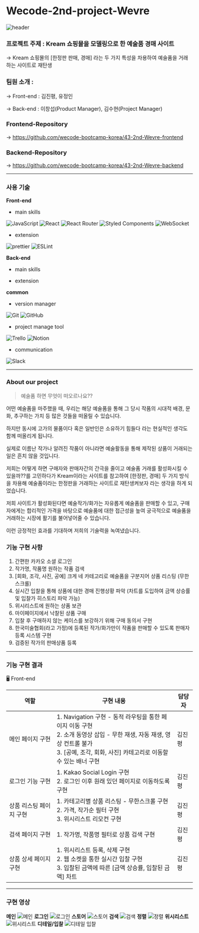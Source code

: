 # Wecode-2nd-project-Wevre

![header](https://capsule-render.vercel.app/api?type=rounded&color=auto&height=300&section=header&text=Team%20Wevre&fontSize=90)

### 프로젝트 주제 : Kream 쇼핑몰을 모델링으로 한 예술품 경매 사이트

-> Kream 쇼핑몰의 [한정판 판매, 경매] 라는 두 가지 특성을 차용하여 예술품을 거래하는 사이트로 재탄생

### 팀원 소개 :

-> Front-end : 김진평, 유정인

-> Back-end : 이창섭(Product Manager), 김수현(Project Manager)

### Frontend-Repository

-> https://github.com/wecode-bootcamp-korea/43-2nd-Wevre-frontend

### Backend-Repository

-> https://github.com/wecode-bootcamp-korea/43-2nd-Wevre-backend

---

### 사용 기술
**Front-end**

- main skills

![JavaScript](https://img.shields.io/badge/javascript-%23323330.svg?style=for-the-badge&logo=javascript&logoColor=%23F7DF1E)
![React](https://img.shields.io/badge/react-%2320232a.svg?style=for-the-badge&logo=react&logoColor=%2361DAFB)
![React Router](https://img.shields.io/badge/React_Router-CA4245?style=for-the-badge&logo=react-router&logoColor=white)
![Styled Components](https://img.shields.io/badge/styled--components-DB7093?style=for-the-badge&logo=styled-components&logoColor=white)
![WebSocket](https://img.shields.io/badge/Websocket-black?style=for-the-badge&logo=socket.io&badgeColor=010101)

- extension

![prettier](https://img.shields.io/badge/-prettier-%23E5E5E5?style=for-the-badge&logo=prettier&logoColor=#F7B93E)
![ESLint](https://img.shields.io/badge/ESLint-4B3263?style=for-the-badge&logo=eslint&logoColor=white)

**Back-end**

- main skills

- extension

**common**

- version manager

![Git](https://img.shields.io/badge/git-%23F05033.svg?style=for-the-badge&logo=git&logoColor=white)
![GitHub](https://img.shields.io/badge/github-%23121011.svg?style=for-the-badge&logo=github&logoColor=white)


- project manage tool

![Trello](https://img.shields.io/badge/Trello-%23026AA7.svg?style=for-the-badge&logo=Trello&logoColor=white)
![Notion](https://img.shields.io/badge/Notion-%23000000.svg?style=for-the-badge&logo=notion&logoColor=white)

- communication

![Slack](https://img.shields.io/badge/Slack-4A154B?style=for-the-badge&logo=slack&logoColor=white)


---

### About our project

> 예술품 하면 무엇이 떠오르나요??

어떤 예술품을 마주했을 때, 우리는 해당 예술품을 통해 그 당시 작품의 시대적 배경, 문화, 추구하는 가치 등 많은 것들을 떠올릴 수 있습니다.

하지만 동시에 고가의 물품이다 혹은 일반인은 소유하기 힘들다 라는 현실적인 생각도 함께 떠올리게 됩니다.

실제로 이름난 작가나 알려진 작품이 아니라면 예술활동을 통해 제작된 상품이 거래되는 일은 흔치 않을 것입니다.

저희는 어떻게 하면 구매자와 판매자간의 간극을 줄이고 예술품 거래를 활성화시킬 수 있을까??를 고민하다가 
Kream이라는 사이트를 참고하여 [한정판, 경매] 두 가지 방식을 차용해 예술품이라는 한정판을 거래하는 사이트로 재탄생켜보자 라는 생각을 하게 되었습니다.

저희 사이트가 활성화된다면 예술작가/화가는 자유롭게 예술품을 판매할 수 있고,
구매자에게는 합리적인 가격을 바탕으로 예술품에 대한 접근성을 높여 궁극적으로 예술품을 거래하는 시장에 활기를 불어넣어줄 수 있습니다.

이런 긍정적인 효과를 기대하며 저희의 기술력을 녹여냈습니다.


### 기능 구현 사항
1. 간편한 카카오 소셜 로그인
2. 작가명, 작품명 원하는 작품 검색
3. [회화, 조각, 사진, 공예] 크게 네 카테고리로 예술품을 구분지어 상품 리스팅 (무한 스크롤)
4. 실시간 입찰을 통해 상품에 대한 경매 진행상황 파악 (차트를 도입하여 금액 상승률 및 입찰가 히스토리 파악 가능)
5. 위시리스트에 원하는 상품 보관
6. 마이페이지에서 낙찰된 상품 구매
7. 입찰 후 구매하지 않는 케이스를 보강하기 위해 구매 동의서 구현
8. 한국미술협회(라고 가정)에 등록된 작가/화가만이 작품을 판매할 수 있도록 판매자 등록 시스템 구현
9. 검증된 작가의 판매상품 등록

---

### 기능 구현 결과

🖥️ Front-end

| 역할 | 구현 내용 | 담당자 |
|--------------------------|----------------------------------------------------------------------------------------------------------------------------------------------------------------------------------------------------------------------------------------------------------------------------------------------------------------------------------------------------------------------------------------------------------------------------------------------------------------------------------------------------------------------------------------------------------------------------------------------------------------------------------------------------------------------------------------------------------------------------------------------------------------------------------------------------------------------------------------------------------------------------------------------------------------|--------------|
| 메인 페이지 구현    | 1. Navigation 구현 - 동적 라우팅을 통한 페이지 이동 구현<br/>2. 소개 동영상 삽입 - 무한 재생, 자동 재생, 영상 컨트롤 불가<br/>3. [공예, 조각, 회화, 사진] 카테고리로 이동할 수 있는 배너 구현  | 김진평  | 
| 로그인 기능 구현   | 1. Kakao Social Login 구현<br/>2. 로그인 이후 원래 있던 페이지로 이동하도록 구현  | 김진평  | 
| 상품 리스팅 페이지 구현 | 1. 카테고리별 상품 리스팅 - 무한스크롤 구현<br/> 2. 가격, 작가순 필터 구현<br/>3. 위시리스트 리모컨 구현  | 김진평  | 
| 검색 페이지 구현 | 1. 작가명, 작품명 필터로 상품 검색 구현  | 김진평  | 
| 상품 상세 페이지 구현 | 1. 위시리스트 등록, 삭제 구현<br/>2. 웹 소켓을 통한 실시간 입찰 구현<br/>3. 입찰된 금액에 따른 [금액 상승률, 입찰된 금액] 차트   | 김진평  | 






---

### 구현 영상
**메인**
![메인](https://user-images.githubusercontent.com/114940636/230558607-1e49b14b-b246-483f-8150-f3385bc32801.gif)
**로그인**
![로그인](https://user-images.githubusercontent.com/114940636/230558616-9953a6fb-2bd6-494d-ab3b-ab097702666d.gif)
**스토어**
![스토어](https://user-images.githubusercontent.com/114940636/230558603-fc613385-fb63-4f49-9127-b918b4bf6408.gif)
**검색**
![검색](https://user-images.githubusercontent.com/114940636/230558629-6b47362d-a77b-424a-9bc0-806dbd06a653.gif)
**정렬**
![정렬](https://user-images.githubusercontent.com/114940636/230558572-a6b4db64-84d9-4a13-acc1-3d5f6f567a5b.gif)
**위시리스트**
![위시리스트](https://user-images.githubusercontent.com/114940636/230558594-dc4321d7-6b63-4094-94c4-1f32035d06c5.gif)
**디테일/입찰**
![디테일 입찰](https://user-images.githubusercontent.com/114940636/230558621-ddb3520c-1af8-4a76-b2e2-6cec83011551.gif)


